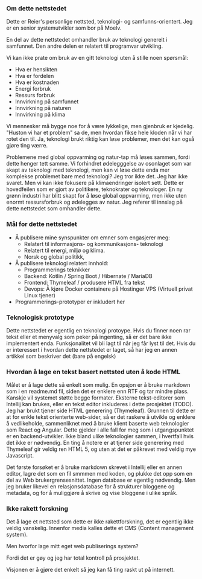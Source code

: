 ### Om dette nettstedet

Dette er Reier's personlige nettsted, teknologi- og samfunns-orientert. 
Jeg er en senior systemutvikler som bor på Moelv.  

En del av dette nettstedet omhandler bruk av teknologi generelt i samfunnet.
Den andre delen er relatert til programvar utvikling.

Vi kan ikke prate om bruk av en gitt teknologi uten å stille noen spørsmål:

* Hva er hensikten
* Hva er fordelen
* Hva er kostnaden
* Energi forbruk
* Ressurs forbruk
* Innvirkning på samfunnet
* Innvirkning på naturen
* Innvirkning på klima

Vi mennesker må bygge noe for å være lykkelige, men gjenbruk er kjedelig.
"Huston vi har et problem" sa de, men hvordan fikse hele kloden når vi har rotet den til.
Ja, teknologi brukt riktig kan løse problemer, men det kan også gjøre ting værre.

Problemene med global oppvarming og natur-tap må løses sammen, fordi dette henger tett samme.
Vi forhindret ødelegggelse av osonlaget som var skapt av teknologi med teknologi,
men kan vi løse dette enda mer komplekse problemet bare med teknologi? Jeg tror ikke det.
Jeg har ikke svaret. Men vi kan ikke fokusere på klimaendringer isolert sett. Dette er hovedfeilen som
er gjort av politikere, teknokrater og teknologer. En ny grønn industri har blitt skapt for å løse global oppvarming,
men ikke uten enormt ressursforbruk og ødelegges av natur. Jeg referer til innslag på dette nettstedet som
omhandler dette.

### Mål for dette nettstedet

* Å publisere mine synspunkter om emner som engasjerer meg:
    * Relatert til informasjons- og kommunikasjons- teknologi
    * Relatert til energi, miljø og klima.
    * Norsk og global politikk,
* Å publisere teknologi relatert innhold:
    * Programmerings teknikker
    * Backend: Kotlin / Spring Boot / Hibernate / MariaDB
    * Frontend: Thymeleaf / produsere HTML fra tekst
    * Devops: Å kjøre Docker containere på Hostinger VPS (Virtuell privat Linux tjener)
* Programmerings-prototyper er inkludert her

### Teknologisk prototype

Dette nettstedet er egentlig en teknologi protoype. Hvis du finner noen rar tekst eller et menyvalg som peker
på ingenting, så er det bare ikke implementert enda. Funksjonalitet vil bli lagt til når jeg får lyst til det.
Hvis du er interessert i hvordan dette nettstedet er laget, så har jeg en annen artikkel som beskriver det
(bare på engelsk)

### Hvordan å lage en tekst basert nettsted uten å kode HTML

Målet er å lage dette så enkelt som mulig. En opsjon er å bruke markdown som i en readme.md fil,
siden det er enklere enn RTF og tar mindre plass. Kanskje vil systemet støtte begge formater.
Eksterne tekst-editorer som Intellij kan brukes, eller en tekst editor inkluderes i dette prosjektet (TODO).
Jeg har brukt tjener side HTML generering (Thymeleaf). Grunnen til dette er at for enkle tekst orienterte web-sider,
så er det raskere å utvikle og enklere å vedlikeholde, sammenliknet med å bruke klient baserte web teknologier som React
og Angular. Dette gjelder i alle fall for meg som i utgangspunktet er en backend-utvikler. Ikke bland ulike teknologier
sammen, i hvertfall hvis det ikke er nødvendig.
En ting å notere er at tjener side generering med Thymeleaf gir veldig ren HTML 5,
og uten at det er påkrevet med veldig mye Javascript.

Det første forsøket er å bruke markdown skrevet i Intellij eller en annen editor, lagre det som en fil smmmen
med koden, og plukke det opp som en del av Web brukergrensesnittet. Ingen database er egentlig
nødvendig. Men jeg bruker likevel en relasjonsdatabase for å strukturer bloggene og metadata, og
for å muliggjøre å skrive og vise bloggene i ulike språk.

### Ikke rakett forskning

Det å lage et nettsted som dette er ikke rakettforskning, det er egentlig ikke veldig vanskelig.
Innenfor media kalles dette et CMS (Content management system).  

Men hvorfor lage mitt eget web publiserings system?   

Fordi det er gøy og jeg har total kontroll på prosjektet.  

Visjonen er å gjøre det enkelt så jeg kan få ting raskt ut på internett.





  



